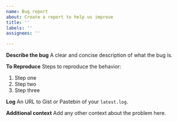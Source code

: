 ```yaml
---
name: Bug report
about: Create a report to help us improve
title: ''
labels: ''
assignees: ''

---
```


**Describe the bug**
A clear and concise description of what the bug is.

**To Reproduce**
Steps to reproduce the behavior:
1. Step one
2. Step two
3. Step three

**Log**
An URL to Gist or Pastebin of your `latest.log`.

**Additional context**
Add any other context about the problem here.
